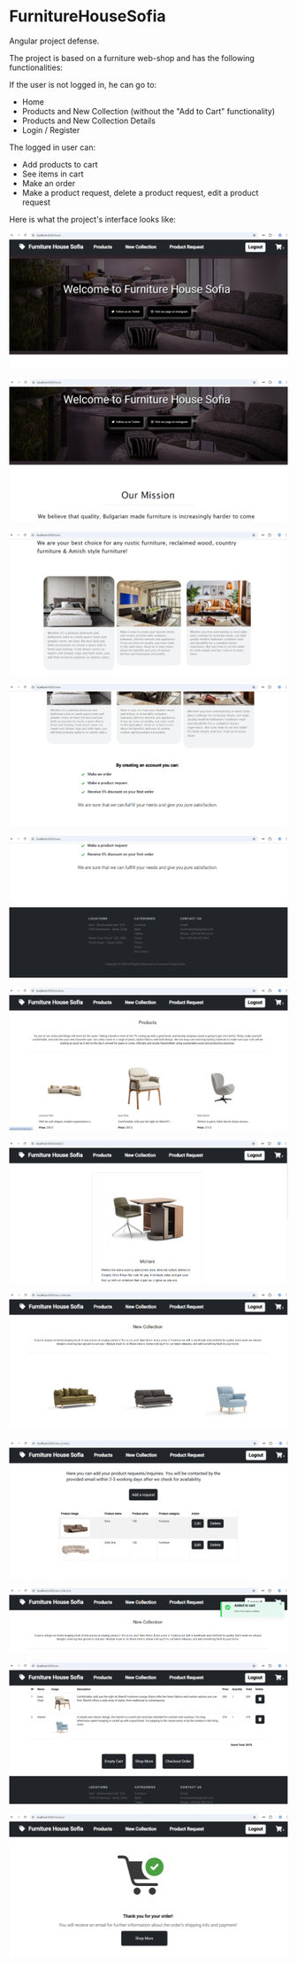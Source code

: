 # FurnitureHouseSofia
Angular project defense.

The project is based on a furniture web-shop and has the following functionalities:

If the user is not logged in, he can go to:
 - Home
 - Products and New Collection (without the "Add to Cart" functionality)
 - Products and New Collection Details
 - Login / Register

The logged in user can:
 - Add products to cart
 - See items in cart
 - Make an order
 - Make a product request, delete a product request, edit a product request

Here is what the project's interface looks like:


![image](furnitureStoreScreenshots/pic1.png)



![image](furnitureStoreScreenshots/pic2.png)



![image](furnitureStoreScreenshots/pic3.png)



![image](furnitureStoreScreenshots/pic4.png)



![image](furnitureStoreScreenshots/pic5.png)



![image](furnitureStoreScreenshots/pic6.png)



![image](furnitureStoreScreenshots/pic7.png)



![image](furnitureStoreScreenshots/pic8.png)



![image](furnitureStoreScreenshots/pic9.png)



![image](furnitureStoreScreenshots/pic10.png)



![image](furnitureStoreScreenshots/pic11.png)



![image](furnitureStoreScreenshots/pic12.png)







